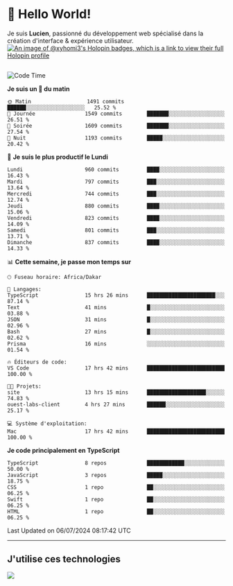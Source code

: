 # 👋 Hello World!

Je suis **Lucien**, passionné du développement web spécialisé dans la création d'interface & expérience utilisateur.
[![An image of @xyhomi3's Holopin badges, which is a link to view their full Holopin profile](https://holopin.me/xyhomi3)](https://holopin.io/@xyhomi3)

##

<!--START_SECTION:waka-->
![Code Time](http://img.shields.io/badge/Code%20Time-1%2C502%20hrs%2022%20mins-blue)

**Je suis un 🐤 du matin** 

```text
🌞 Matin                  1491 commits        ██████░░░░░░░░░░░░░░░░░░░   25.52 % 
🌆 Journée                1549 commits        ███████░░░░░░░░░░░░░░░░░░   26.51 % 
🌃 Soirée                 1609 commits        ███████░░░░░░░░░░░░░░░░░░   27.54 % 
🌙 Nuit                   1193 commits        █████░░░░░░░░░░░░░░░░░░░░   20.42 % 
```
📅 **Je suis le plus productif le Lundi** 

```text
Lundi                    960 commits         ████░░░░░░░░░░░░░░░░░░░░░   16.43 % 
Mardi                    797 commits         ███░░░░░░░░░░░░░░░░░░░░░░   13.64 % 
Mercredi                 744 commits         ███░░░░░░░░░░░░░░░░░░░░░░   12.74 % 
Jeudi                    880 commits         ████░░░░░░░░░░░░░░░░░░░░░   15.06 % 
Vendredi                 823 commits         ████░░░░░░░░░░░░░░░░░░░░░   14.09 % 
Samedi                   801 commits         ███░░░░░░░░░░░░░░░░░░░░░░   13.71 % 
Dimanche                 837 commits         ████░░░░░░░░░░░░░░░░░░░░░   14.33 % 
```


📊 **Cette semaine, je passe mon temps sur** 

```text
🕑︎ Fuseau horaire: Africa/Dakar

💬 Langages: 
TypeScript               15 hrs 26 mins      ██████████████████████░░░   87.14 % 
Text                     41 mins             █░░░░░░░░░░░░░░░░░░░░░░░░   03.88 % 
JSON                     31 mins             █░░░░░░░░░░░░░░░░░░░░░░░░   02.96 % 
Bash                     27 mins             █░░░░░░░░░░░░░░░░░░░░░░░░   02.62 % 
Prisma                   16 mins             ░░░░░░░░░░░░░░░░░░░░░░░░░   01.54 % 

🔥 Éditeurs de code: 
VS Code                  17 hrs 42 mins      █████████████████████████   100.00 % 

🐱‍💻 Projets: 
site                     13 hrs 15 mins      ███████████████████░░░░░░   74.83 % 
ouest-labs-client        4 hrs 27 mins       ██████░░░░░░░░░░░░░░░░░░░   25.17 % 

💻 Système d'exploitation: 
Mac                      17 hrs 42 mins      █████████████████████████   100.00 % 
```

**Je code principalement en TypeScript** 

```text
TypeScript               8 repos             ████████████░░░░░░░░░░░░░   50.00 % 
JavaScript               3 repos             █████░░░░░░░░░░░░░░░░░░░░   18.75 % 
CSS                      1 repo              ██░░░░░░░░░░░░░░░░░░░░░░░   06.25 % 
Swift                    1 repo              ██░░░░░░░░░░░░░░░░░░░░░░░   06.25 % 
HTML                     1 repo              ██░░░░░░░░░░░░░░░░░░░░░░░   06.25 % 
```




 Last Updated on 06/07/2024 08:17:42 UTC
<!--END_SECTION:waka-->
---

## J'utilise ces technologies

<p align="left">
  <a href="https://skillicons.dev">
    <img src="https://skillicons.dev/icons?i=ts,js,md,scss,tailwind,react,docker,express,astro,vite,nextjs,vercel,figma,ableton" />
  </a>
</p>

